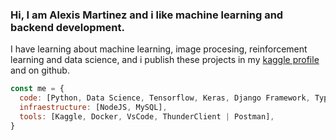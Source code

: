 ### Hi, I am Alexis Martinez and i like machine learning and backend development.
  I have learning about machine learning, image procesing, reinforcement learning and data science, and i publish these projects in my [kaggle profile](https://www.kaggle.com/amartinez111) and on github.
```js
const me = {
  code: [Python, Data Science, Tensorflow, Keras, Django Framework, Typescript, MySQL, Bash],
  infraestructure: [NodeJS, MySQL], 
  tools: [Kaggle, Docker, VsCode, ThunderClient | Postman],
}
```
<!--
**alexisMartinez1235/alexisMartinez1235** is a ✨ _special_ ✨ repository because its `README.md` (this file) appears on your GitHub profile.

Here are some ideas to get you started:

- 🌱 I’m currently learning ...
- 👯 I’m looking to collaborate on ...
- 🤔 I’m looking for help with ...
- 💬 Ask me about ...
- 📫 How to reach me: ...
- 😄 Pronouns: ...
- ⚡ Fun fact: ...
-->
